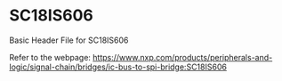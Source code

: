 # SC18IS606
Basic Header File for SC18IS606

Refer to the webpage: https://www.nxp.com/products/peripherals-and-logic/signal-chain/bridges/ic-bus-to-spi-bridge:SC18IS606

